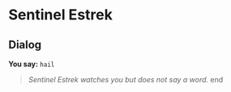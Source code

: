 # Sentinel Estrek
## Dialog

**You say:** `hail`



>*Sentinel Estrek watches you but does not say a word.*
end
